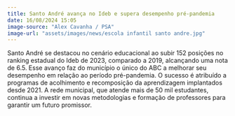 ```yaml
---
title: Santo André avança no Ideb e supera desempenho pré-pandemia
date: 16/08/2024 15:05
image-source: "Alex Cavanha / PSA"
image-url: "assets/images/news/escola infantil santo andre.jpg"
---
```


Santo André se destacou no cenário educacional ao subir 152 posições no ranking estadual do Ideb de 2023, comparado a 2019, alcançando uma nota de 6.5. Esse avanço faz do município o único do ABC a melhorar seu desempenho em relação ao período pré-pandemia. O sucesso é atribuído a programas de acolhimento e recomposição da aprendizagem implantados desde 2021. A rede municipal, que atende mais de 50 mil estudantes, continua a investir em novas metodologias e formação de professores para garantir um futuro promissor.
